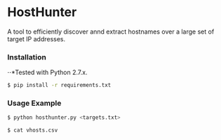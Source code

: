 HostHunter
======

A tool to efficiently discover annd extract hostnames over a large set of target IP addresses.


### Installation

⋅⋅*Tested with Python 2.7.x.

```bash
$ pip install -r requirements.txt
```


### Usage Example

```bash
$ python hosthunter.py <targets.txt>
```

```bash
$ cat vhosts.csv
```

